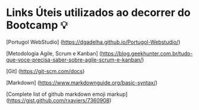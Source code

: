 # Links Úteis utilizados ao decorrer do Bootcamp :bulb:

[Portugol WebStudio] (https://dgadelha.github.io/Portugol-Webstudio/)

[Metodologia Agile, Scrum e Kanban] (https://blog.geekhunter.com.br/tudo-que-voce-precisa-saber-sobre-agile-scrum-e-kanban/)

[Git] (https://git-scm.com/docs)

[Markdown] (https://www.markdownguide.org/basic-syntax/)

[Complete list of github markdown emoji markup] (https://gist.github.com/rxaviers/7360908)



